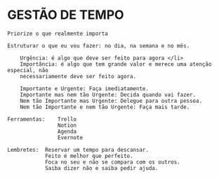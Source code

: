 <h1>GESTÃO DE TEMPO</h1>

    Priorize o que realmente importa

    Estruturar o que eu vou fazer: no dia, na semana e no mês.

        Urgência: é algo que deve ser feito para agora </li>
        Importância: é algo que tem grande valor e merece uma atenção especial, não
        necessariamente deve ser feito agora.

        Importante e Urgente: Faça imediatamente.
        Importante mas nem tão Urgente: Decida quando vai fazer.
        Nem tão Importante mas Urgente: Delegue para outra pessoa.
        Nem tão Importante e nem tão Urgente: Faça mais tarde.

    Ferramentas:    Trello
                    Notion
                    Agenda
                    Evernote

    Lembretes:  Reservar um tempo para descansar.
                Feito é melhor que perfeito.
                Foca no seu e não se compara com os outros.
                Saiba dizer não e saiba pedir ajuda.
